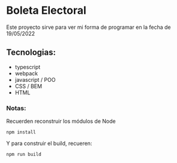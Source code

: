# Boleta Electoral

Este proyecto sirve para ver mi forma de programar en la fecha de 19/05/2022

## Tecnologias:

- typescript
- webpack
- javascript / POO
- CSS / BEM
- HTML

### Notas:
Recuerden reconstruir los módulos de Node
```
npm install
```

Y para construir el build, recueren:
```
npm run build
```